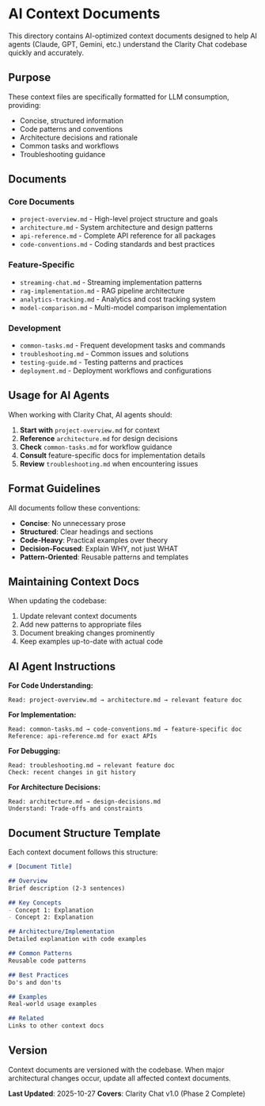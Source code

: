 # AI Context Documents

This directory contains AI-optimized context documents designed to help AI agents (Claude, GPT, Gemini, etc.) understand the Clarity Chat codebase quickly and accurately.

## Purpose

These context files are specifically formatted for LLM consumption, providing:
- Concise, structured information
- Code patterns and conventions
- Architecture decisions and rationale
- Common tasks and workflows
- Troubleshooting guidance

## Documents

### Core Documents
- `project-overview.md` - High-level project structure and goals
- `architecture.md` - System architecture and design patterns
- `api-reference.md` - Complete API reference for all packages
- `code-conventions.md` - Coding standards and best practices

### Feature-Specific
- `streaming-chat.md` - Streaming implementation patterns
- `rag-implementation.md` - RAG pipeline architecture
- `analytics-tracking.md` - Analytics and cost tracking system
- `model-comparison.md` - Multi-model comparison implementation

### Development
- `common-tasks.md` - Frequent development tasks and commands
- `troubleshooting.md` - Common issues and solutions
- `testing-guide.md` - Testing patterns and practices
- `deployment.md` - Deployment workflows and configurations

## Usage for AI Agents

When working with Clarity Chat, AI agents should:

1. **Start with** `project-overview.md` for context
2. **Reference** `architecture.md` for design decisions
3. **Check** `common-tasks.md` for workflow guidance
4. **Consult** feature-specific docs for implementation details
5. **Review** `troubleshooting.md` when encountering issues

## Format Guidelines

All documents follow these conventions:
- **Concise**: No unnecessary prose
- **Structured**: Clear headings and sections
- **Code-Heavy**: Practical examples over theory
- **Decision-Focused**: Explain WHY, not just WHAT
- **Pattern-Oriented**: Reusable patterns and templates

## Maintaining Context Docs

When updating the codebase:
1. Update relevant context documents
2. Add new patterns to appropriate files
3. Document breaking changes prominently
4. Keep examples up-to-date with actual code

## AI Agent Instructions

**For Code Understanding:**
```
Read: project-overview.md → architecture.md → relevant feature doc
```

**For Implementation:**
```
Read: common-tasks.md → code-conventions.md → feature-specific doc
Reference: api-reference.md for exact APIs
```

**For Debugging:**
```
Read: troubleshooting.md → relevant feature doc
Check: recent changes in git history
```

**For Architecture Decisions:**
```
Read: architecture.md → design-decisions.md
Understand: Trade-offs and constraints
```

## Document Structure Template

Each context document follows this structure:

```markdown
# [Document Title]

## Overview
Brief description (2-3 sentences)

## Key Concepts
- Concept 1: Explanation
- Concept 2: Explanation

## Architecture/Implementation
Detailed explanation with code examples

## Common Patterns
Reusable code patterns

## Best Practices
Do's and don'ts

## Examples
Real-world usage examples

## Related
Links to other context docs
```

## Version

Context documents are versioned with the codebase. When major architectural changes occur, update all affected context documents.

**Last Updated**: 2025-10-27
**Covers**: Clarity Chat v1.0 (Phase 2 Complete)
